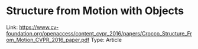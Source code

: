 # Structure from Motion with Objects

Link: https://www.cv-foundation.org/openaccess/content_cvpr_2016/papers/Crocco_Structure_From_Motion_CVPR_2016_paper.pdf
Type: Article